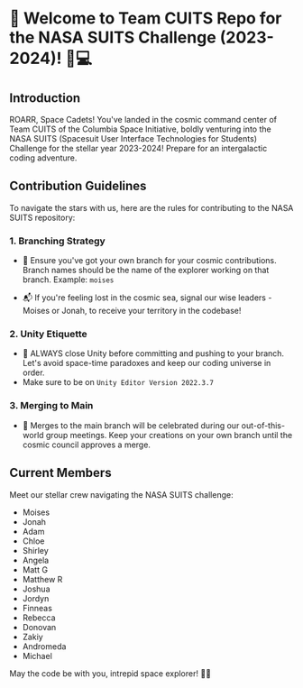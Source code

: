 # 🦁 Welcome to Team CUITS Repo for the NASA SUITS Challenge (2023-2024)! 🚀💻

## Introduction
ROARR, Space Cadets! You've landed in the cosmic command center of Team CUITS of the Columbia Space Initiative, boldly venturing into the NASA SUITS (Spacesuit User Interface Technologies for Students) Challenge for the stellar year 2023-2024! Prepare for an intergalactic coding adventure.

## Contribution Guidelines
To navigate the stars with us, here are the rules for contributing to the NASA SUITS repository:

### 1. Branching Strategy
- 🌲 Ensure you've got your own branch for your cosmic contributions. Branch names should be the name of the explorer working on that branch.
  Example: `moises`

- 📬 If you're feeling lost in the cosmic sea, signal our wise leaders - Moises or Jonah, to receive your territory in the codebase!

### 2. Unity Etiquette
- 🚀 ALWAYS close Unity before committing and pushing to your branch. Let's avoid space-time paradoxes and keep our coding universe in order.
- Make sure to be on `Unity Editor Version 2022.3.7`

### 3. Merging to Main
- 🚀 Merges to the main branch will be celebrated during our out-of-this-world group meetings. Keep your creations on your own branch until the cosmic council approves a merge.

## Current Members
Meet our stellar crew navigating the NASA SUITS challenge:

- Moises
- Jonah
- Adam
- Chloe
- Shirley
- Angela
- Matt G
- Matthew R
- Joshua
- Jordyn
- Finneas
- Rebecca
- Donovan
- Zakiy
- Andromeda
- Michael

May the code be with you, intrepid space explorer! 🚀🌌
